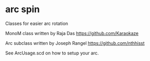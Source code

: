 arc spin
========
Classes for easier arc rotation

MonoM class written by Raja Das
https://github.com/Karaokaze

Arc subclass written by Joseph Rangel
https://github.com/nthhisst

See ArcUsage.scd on how to setup your arc.
